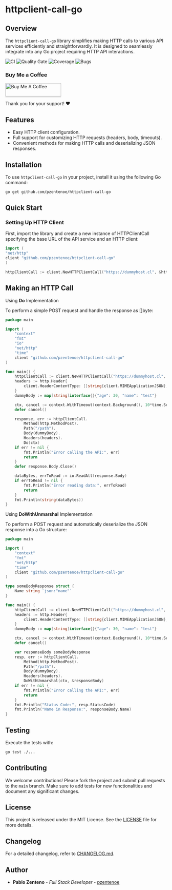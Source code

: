 # httpclient-call-go

## Overview

The `httpclient-call-go` library simplifies making HTTP calls to various API services efficiently and straightforwardly.
It is designed to seamlessly integrate into any Go project requiring HTTP API interactions.

![CI](https://github.com/pzentenoe/httpclient-call-go/actions/workflows/actions.yml/badge.svg)
![Quality Gate](https://sonarqube.vikingcode.cl/api/project_badges/measure?project=httpclient-call-go&metric=alert_status&token=sqb_28f943efa72bc60b8e1c5447065df406ec45ef08)
![Coverage](https://sonarqube.vikingcode.cl/api/project_badges/measure?project=httpclient-call-go&metric=coverage&token=sqb_28f943efa72bc60b8e1c5447065df406ec45ef08)
![Bugs](https://sonarqube.vikingcode.cl/api/project_badges/measure?project=httpclient-call-go&metric=bugs&token=sqb_28f943efa72bc60b8e1c5447065df406ec45ef08)

### Buy Me a Coffee

<a href="https://www.buymeacoffee.com/pzentenoe" target="_blank"><img src="https://www.buymeacoffee.com/assets/img/custom_images/orange_img.png" alt="Buy Me A Coffee" style="height: 41px !important;width: 174px !important;box-shadow: 0px 3px 2px 0px rgba(190, 190, 190, 0.5) !important;-webkit-box-shadow: 0px 3px 2px 0px rgba(190, 190, 190, 0.5) !important;" ></a>

Thank you for your support! ❤️

## Features

- Easy HTTP client configuration.
- Full support for customizing HTTP requests (headers, body, timeouts).
- Convenient methods for making HTTP calls and deserializing JSON responses.

## Installation

To use `httpclient-call-go` in your project, install it using the following Go command:

```bash
go get github.com/pzentenoe/httpclient-call-go
```

## Quick Start

### Setting Up HTTP Client

First, import the library and create a new instance of HTTPClientCall specifying the base URL of the API service and an
HTTP client:

```go
import (
"net/http"
client "github.com/pzentenoe/httpclient-call-go"
)

httpClientCall := client.NewHTTPClientCall("https://dummyhost.cl", &http.Client{})
```

## Making an HTTP Call

Using **Do** Implementation

To perform a simple POST request and handle the response as []byte:

```go
package main

import (
	"context"
	"fmt"
	"io"
	"net/http"
	"time"
	client "github.com/pzentenoe/httpclient-call-go"
)

func main() {
	httpClientCall := client.NewHTTPClientCall("https://dummyhost.cl", &http.Client{})
	headers := http.Header{
		client.HeaderContentType: []string{client.MIMEApplicationJSON},
	}
	dummyBody := map[string]interface{}{"age": 30, "name": "test"}

	ctx, cancel := context.WithTimeout(context.Background(), 10*time.Second)
	defer cancel()

	response, err := httpClientCall.
		Method(http.MethodPost).
		Path("/path").
		Body(dummyBody).
		Headers(headers).
		Do(ctx)
	if err != nil {
		fmt.Println("Error calling the API:", err)
		return
	}
	defer response.Body.Close()

	dataBytes, errToRead := io.ReadAll(response.Body)
	if errToRead != nil {
		fmt.Println("Error reading data:", errToRead)
		return
	}
	fmt.Println(string(dataBytes))
}
```

Using **DoWithUnmarshal** Implementation

To perform a POST request and automatically deserialize the JSON response into a Go structure:

```go
package main

import (
	"context"
	"fmt"
	"net/http"
	"time"
	client "github.com/pzentenoe/httpclient-call-go"
)

type someBodyResponse struct {
	Name string `json:"name"`
}

func main() {
	httpClientCall := client.NewHTTPClientCall("https://dummyhost.cl", &http.Client{})
	headers := http.Header{
		client.HeaderContentType: []string{client.MIMEApplicationJSON},
	}
	dummyBody := map[string]interface{}{"age": 30, "name": "test"}

	ctx, cancel := context.WithTimeout(context.Background(), 10*time.Second)
	defer cancel()

	var responseBody someBodyResponse
	resp, err := httpClientCall.
		Method(http.MethodPost).
		Path("/path").
		Body(dummyBody).
		Headers(headers).
		DoWithUnmarshal(ctx, &responseBody)
	if err != nil {
		fmt.Println("Error calling the API:", err)
		return
	}
	fmt.Println("Status Code:", resp.StatusCode)
	fmt.Println("Name in Response:", responseBody.Name)
}
```

## Testing

Execute the tests with:

```bash
go test ./...
```

## Contributing
We welcome contributions! Please fork the project and submit pull requests to the `main` branch. Make sure to add tests
for new functionalities and document any significant changes.

## License
This project is released under the MIT License. See the [LICENSE](LICENSE) file for more details.

## Changelog
For a detailed changelog, refer to [CHANGELOG.md](CHANGELOG.md).

## Author
- **Pablo Zenteno** - _Full Stack Developer_ - [pzentenoe](https://github.com/pzentenoe)
